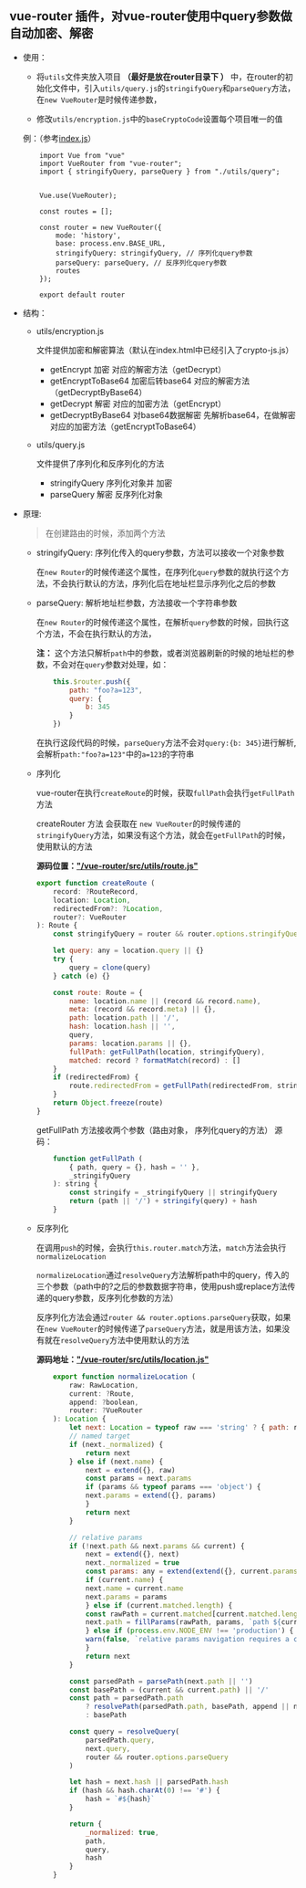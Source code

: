 ##  vue-router 插件，对vue-router使用中query参数做自动加密、解密

*   使用：

    *   将`utils`文件夹放入项目 **（最好是放在router目录下 ）** 中，在router的初始化文件中，引入`utils/query.js`的`stringifyQuery`和`parseQuery`方法，在`new VueRouter`是时候传递参数，

    *   修改`utils/encryption.js`中的`baseCryptoCode`设置每个项目唯一的值
    
    例：（参考[index.js](https://github.com/wukang0718/vueRouterEncryption/blob/master/index.js)）

    ```
        import Vue from "vue"
        import VueRouter from "vue-router";
        import { stringifyQuery, parseQuery } from "./utils/query";


        Vue.use(VueRouter);

        const routes = [];

        const router = new VueRouter({
            mode: 'history',
            base: process.env.BASE_URL,
            stringifyQuery: stringifyQuery, // 序列化query参数
            parseQuery: parseQuery, // 反序列化query参数
            routes
        });

        export default router

    ```

*   结构：

    *   utils/encryption.js

        文件提供加密和解密算法（默认在index.html中已经引入了crypto-js.js）
        
        *   getEncrypt 加密 对应的解密方法（getDecrypt）
        *   getEncryptToBase64 加密后转base64 对应的解密方法（getDecryptByBase64）
        *   getDecrypt 解密  对应的加密方法（getEncrypt）
        *   getDecryptByBase64 对base64数据解密  先解析base64，在做解密 对应的加密方法（getEncryptToBase64）

    *   utils/query.js

        文件提供了序列化和反序列化的方法

        *   stringifyQuery 序列化对象并 加密
        *   parseQuery  解密 反序列化对象

*   原理:

    >   在创建路由的时候，添加两个方法  
    
        
    *   stringifyQuery: 序列化传入的query参数，方法可以接收一个对象参数
        
        在`new Router`的时候传递这个属性，在序列化`query`参数的就执行这个方法，不会执行默认的方法，序列化后在地址栏显示序列化之后的参数

    *   parseQuery:  解析地址栏参数，方法接收一个字符串参数

        在`new Router`的时候传递这个属性，在解析`query`参数的时候，回执行这个方法，不会在执行默认的方法，
        
        **注：** 这个方法只解析`path`中的参数，或者浏览器刷新的时候的地址栏的参数，不会对在`query`参数对处理，如：
        
        ```javascript
            this.$router.push({
                path: "foo?a=123",
                query: {
                    b: 345
                }
            })
        ```
        
        在执行这段代码的时候，`parseQuery`方法不会对`query:{b: 345}`进行解析,会解析`path:"foo?a=123"`中的`a=123`的字符串

    *   序列化 
        
        vue-router在执行`createRoute`的时候，获取`fullPath`会执行`getFullPath`方法

        createRouter 方法 会获取在 `new VueRouter`的时候传递的`stringifyQuery`方法，如果没有这个方法，就会在`getFullPath`的时候，使用默认的方法

        **源码位置：["/vue-router/src/utils/route.js"](https://github.com/vuejs/vue-router/blob/dev/src/util/route.js)**

        ```javascript
        export function createRoute (
            record: ?RouteRecord,
            location: Location,
            redirectedFrom?: ?Location,
            router?: VueRouter
        ): Route {
            const stringifyQuery = router && router.options.stringifyQuery

            let query: any = location.query || {}
            try {
                query = clone(query)
            } catch (e) {}

            const route: Route = {
                name: location.name || (record && record.name),
                meta: (record && record.meta) || {},
                path: location.path || '/',
                hash: location.hash || '',
                query,
                params: location.params || {},
                fullPath: getFullPath(location, stringifyQuery),
                matched: record ? formatMatch(record) : []
            }
            if (redirectedFrom) {
                route.redirectedFrom = getFullPath(redirectedFrom, stringifyQuery)
            }
            return Object.freeze(route)
        }
        ```

        getFullPath 方法接收两个参数（路由对象， 序列化query的方法）
        源码：

        ```javascript
            function getFullPath (
                { path, query = {}, hash = '' },
                _stringifyQuery
            ): string {
                const stringify = _stringifyQuery || stringifyQuery
                return (path || '/') + stringify(query) + hash
            }
        ```

    *   反序列化

        在调用`push`的时候，会执行`this.router.match`方法，`match`方法会执行`normalizeLocation`

        `normalizeLocation`通过`resolveQuery`方法解析path中的query，传入的三个参数（path中的?之后的参数数据字符串，使用push或replace方法传递的query参数，反序列化参数的方法）

        反序列化方法会通过`router && router.options.parseQuery`获取，如果在`new VueRouter`的时候传递了`parseQuery`方法，就是用该方法，如果没有就在`resolveQuery`方法中使用默认的方法

        **源码地址：["/vue-router/src/utils/location.js"](https://github.com/vuejs/vue-router/blob/dev/src/util/location.js)**

        ```javascript
            export function normalizeLocation (
                raw: RawLocation,
                current: ?Route,
                append: ?boolean,
                router: ?VueRouter
            ): Location {
                let next: Location = typeof raw === 'string' ? { path: raw } : raw
                // named target
                if (next._normalized) {
                    return next
                } else if (next.name) {
                    next = extend({}, raw)
                    const params = next.params
                    if (params && typeof params === 'object') {
                    next.params = extend({}, params)
                    }
                    return next
                }

                // relative params
                if (!next.path && next.params && current) {
                    next = extend({}, next)
                    next._normalized = true
                    const params: any = extend(extend({}, current.params), next.params)
                    if (current.name) {
                    next.name = current.name
                    next.params = params
                    } else if (current.matched.length) {
                    const rawPath = current.matched[current.matched.length - 1].path
                    next.path = fillParams(rawPath, params, `path ${current.path}`)
                    } else if (process.env.NODE_ENV !== 'production') {
                    warn(false, `relative params navigation requires a current route.`)
                    }
                    return next
                }

                const parsedPath = parsePath(next.path || '')
                const basePath = (current && current.path) || '/'
                const path = parsedPath.path
                    ? resolvePath(parsedPath.path, basePath, append || next.append)
                    : basePath

                const query = resolveQuery(
                    parsedPath.query,
                    next.query,
                    router && router.options.parseQuery
                )

                let hash = next.hash || parsedPath.hash
                if (hash && hash.charAt(0) !== '#') {
                    hash = `#${hash}`
                }

                return {
                    _normalized: true,
                    path,
                    query,
                    hash
                }
            }
        ```